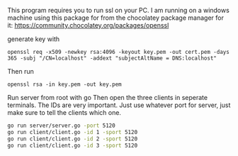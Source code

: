This program requires you to run ssl on your PC. 
I am running on a windows machine using this package for from the chocolatey package manager for it: 
https://community.chocolatey.org/packages/openssl

generate key with 

`openssl req -x509 -newkey rsa:4096 -keyout key.pem -out cert.pem -days 365 -subj "/CN=localhost" -addext "subjectAltName = DNS:localhost"`

Then run 

`openssl rsa -in key.pem -out key.pem`

Run server from root with go 
Then open the three clients in seperate terminals. 
The IDs are very important. 
Just use whatever port for server, just make sure to tell the clients which one. 

``` bash
go run server/server.go -port 5120
go run client/client.go -id 1 -sport 5120
go run client/client.go -id 2 -sport 5120
go run client/client.go -id 3 -sport 5120
```

